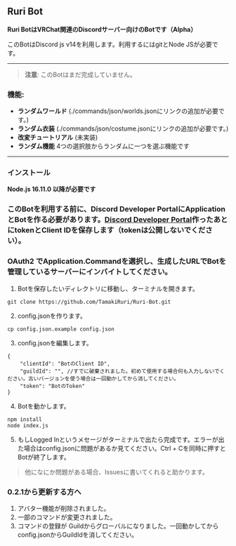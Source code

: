 ## Ruri Bot

**Ruri BotはVRChat関連のDiscordサーバー向けのBotです（Alpha）**

このBotはDiscord js v14を利用します。利用するにはgitとNode JSが必要です。

---

> **注意**: このBotはまだ完成していません。

### **機能**:

- **ランダムワールド** (./commands/json/worlds.jsonにリンクの追加が必要です。)
- **ランダム衣装** (./commands/json/costume.jsonにリンクの追加が必要です。)
- **改変チュートリアル** (未実装)
- **ランダム機能** 4つの選択肢からランダムに一つを選ぶ機能です
---

### インストール

**Node.js 16.11.0 以降が必要です**

### このBotを利用する前に、Discord Developer PortalにApplicationとBotを作る必要があります。[Discord Developer Portal](https://discord.com/developers/applications)作ったあとにtokenとClient IDを保存します（tokenは公開しないでください）。

### OAuth2 でApplication.Commandを選択し、生成したURLでBotを管理しているサーバーにインバイトしてください。

1. Botを保存したいディレクトリに移動し、ターミナルを開きます。

```
git clone https://github.com/TamakiRuri/Ruri-Bot.git
```

2. config.jsonを作ります。

```
cp config.json.example config.json
```

3. config.jsonを編集します。

```
{
    "clientId": "BotのClient ID",
    "guildId": "", //すでに破棄されました。初めて使用する場合何も入力しないでください。古いバージョンを使う場合は一回動かしてから消してください。
    "token": "BotのToken"
}
```

4. Botを動かします。

```
npm install
node index.js
```

5. もしLogged Inというメセージがターミナルで出たら完成です。エラーが出た場合はconfig.jsonに問題があるか見てください。Ctrl + Cを同時に押すとBotが終了します。

> 他になにか問題がある場合、Issuesに書いてくれると助かります。


### 0.2.1から更新する方へ

1. アバター機能が削除されました。
2. 一部のコマンドが変更されました。
3. コマンドの登録が Guildからグローバルになりました。一回動かしてからconfig.jsonからGuildIdを消してください。